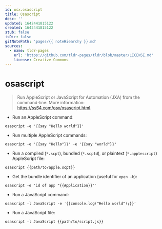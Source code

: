 ```yaml
---
id: osx.osascript
title: Osascript
desc: ''
updated: 1642441815122
created: 1642441815122
stub: false
isDir: false
gitNotePath: 'pages/{{ noteHiearchy }}.md'
sources:
  - name: tldr-pages
    url: 'https://github.com/tldr-pages/tldr/blob/master/LICENSE.md'
    license: Creative Commons
---
```

# osascript

> Run AppleScript or JavaScript for Automation (JXA) from the command-line.
> More information: <https://ss64.com/osx/osascript.html>.

- Run an AppleScript command:

`osascript -e '{{say "Hello world"}}'`

- Run multiple AppleScript commands:

`osascript -e '{{say "Hello"}}' -e '{{say "world"}}'`

- Run a compiled (`*.scpt`), bundled (`*.scptd`), or plaintext (`*.applescript`) AppleScript file:

`osascript {{path/to/apple.scpt}}`

- Get the bundle identifier of an application (useful for `open -b`):

`osascript -e 'id of app "{{Application}}"'`

- Run a JavaScript command:

`osascript -l JavaScript -e '{{console.log("Hello world");}}'`

- Run a JavaScript file:

`osascript -l JavaScript {{path/to/script.js}}`


